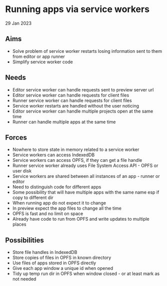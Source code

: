Running apps via service workers
================================

29 Jan 2023

Aims
----

- Solve problem of service worker restarts losing information sent to them from editor or app runner
- Simplify service worker code

Needs
-----

- Editor service worker can handle requests sent to preview server url
- Editor service worker can handle requests for client files
- Runner service worker can handle requests for client files
- Service worker restarts are handled without the user noticing
- Editor service worker can handle multiple projects open at the same time
- Runner can handle multiple apps at the same time

Forces
------

- Nowhere to store state in memory related to a service worker
- Service workers can access IndexedDB
- Service workers can access OPFS, if they can get a file handle
- Runner service worker already uses File System Access API - OPFS or user disk
- Service workers are shared between all instances of an app - runner or editor
- Need to distinguish code for different apps
- Some possibility that will have multiple apps with the same name esp if copy to different dir
- When running app do not expect it to change
- In preview expect the app files to change all the time
- OPFS is fast and no limit on space
- Already have code to run from OPFS and write updates to multiple places

Possibilities
-------------

- Store file handles in IndexedDB
- Store copies of files in OPFS in known directory
- Use files of apps stored in OPFS directly
- Give each app window a unique id when opened
- Tidy up temp run dir in OPFS when window closed - or at least mark as not needed

